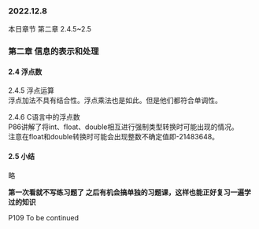 ### 2022.12.8
本日章节 第二章 2.4.5~2.5

### 第二章 信息的表示和处理  
#### 2.4 浮点数  
2.4.5 浮点运算  
浮点加法不具有结合性。浮点乘法也是如此。但是他们都符合单调性。  

2.4.6 C语言中的浮点数  
P86讲解了将int、float、double相互进行强制类型转换时可能出现的情况。  
注意在float和double转换时可能会出现整数不确定值即-21483648。  

#### 2.5 小结  
略

**第一次看就不写练习题了 之后有机会搞单独的习题课，这样也能正好复习一遍学过的知识**

P109 To be continued